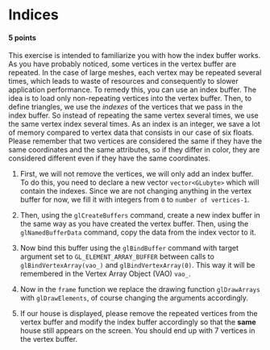 # Indices

#### 5 points

This exercise is intended to familiarize you with how the index buffer works.
As you have probably noticed, some
vertices in the vertex buffer are repeated.
In the case of large meshes, each vertex may be repeated several times,
which leads to waste of resources and consequently to slower application performance.
To remedy this, you can use an
index buffer.
The idea is to load only non-repeating vertices into the vertex buffer.
Then, to define triangles, we use the _indexes_ of the vertices that we pass in the index buffer. So instead of
repeating the same vertex several times, we use the same vertex index several times. As an index is an integer, we
save a lot of memory compared to vertex data that consists in our case of six floats.
Please remember that two vertices are considered the same if they have the same coordinates and the same attributes,
so if they differ in color, they are considered different even if they have the same coordinates.

1. First, we will not remove the vertices, we will only add an index buffer. To do this, you need to declare a new
   vector `vector<GLubyte>` which will contain the indexes. Since we are not changing anything in the vertex
   buffer for now, we fill it with integers from `0` to `number of vertices-1`.

1. Then, using the `glCreateBuffers` command, create a new index buffer in the same way as you have created the vertex
   buffer.
   Then, using the `glNamedBufferData` command, copy the data from the index vector to  it. 

1. Now bind this buffer
   using the `glBindBuffer` command  with target argument set to `GL_ELEMENT_ARRAY_BUFFER`  between calls to `glBindVertexArray(vao_)` and `glBindVertexArray(0)`.
   This way it will be remembered in the Vertex Array Object (VAO) `vao_`.

1. Now in the `frame` function we replace the drawing function `glDrawArrays` with `glDrawElements`, of course
   changing the arguments accordingly.

1. If our house is displayed, please remove the repeated vertices from the vertex buffer and modify the index buffer
   accordingly so that the __same__ house still appears on the screen. You should end up with 7 vertices in the vertex
   buffer. 
